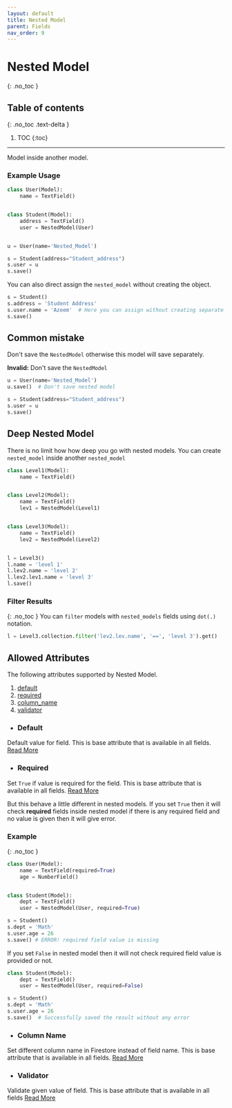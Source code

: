 ```yaml
---
layout: default
title: Nested Model
parent: Fields
nav_order: 9
---
```


# Nested Model
{: .no_toc }

## Table of contents
{: .no_toc .text-delta }

1. TOC
{:toc}

---

Model inside another model.

### Example Usage

```python
class User(Model):
    name = TextField()


class Student(Model):
    address = TextField()
    user = NestedModel(User)


u = User(name='Nested_Model')

s = Student(address="Student_address")
s.user = u
s.save()
```

You can also direct assign the `nested_model` without creating the object. 

```python
s = Student()
s.address = 'Student Address'
s.user.name = 'Azeem'  # Here you can assign without creating separate User object
s.save()
```

## Common mistake
Don't save the `NestedModel` otherwise this model will save separately.

**Invalid:** Don't save the `NestedModel`
```python
u = User(name='Nested_Model')
u.save()  # Don't save nested model

s = Student(address="Student_address")
s.user = u
s.save()
```

## Deep Nested Model
There is no limit how how deep you go with nested models. You can create `nested_model` inside another `nested_model`

```python
class Level1(Model):
    name = TextField()


class Level2(Model):
    name = TextField()
    lev1 = NestedModel(Level1)


class Level3(Model):
    name = TextField()
    lev2 = NestedModel(Level2)


l = Level3()
l.name = 'level 1'
l.lev2.name = 'level 2'
l.lev2.lev1.name = 'level 3'
l.save()
```

### Filter Results
{: .no_toc }
You can `filter` models with `nested_models` fields using `dot(.)` notation.

```python
l = Level3.collection.filter('lev2.lev.name', '==', 'level 3').get()
```

## Allowed Attributes

The following attributes supported by Nested Model.

1. [default](#default)
2. [required](#required)
3. [column_name](#column-name)
4. [validator](#validator)

- ### Default
Default value for field. This is base attribute that is available in all fields. [Read More](fields/field/#default)

- ### Required
Set `True` if value is required for the field. This is base attribute that is available in all fields. [Read More](fields/field/#required)

But this behave a little different in nested models. If you set `True` then it will check **required** fields inside
nested model if there is any required field and no value is given then it will give error. 

### Example
{: .no_toc }

```python
class User(Model):
    name = TextField(required=True)
    age = NumberField()


class Student(Model):
    dept = TextField()
    user = NestedModel(User, required=True)

s = Student()
s.dept = 'Math'
s.user.age = 26
s.save() # ERROR! required field value is missing
```

If you set `False` in nested model then it will not check required field value is provided or not.

```python
class Student(Model):
    dept = TextField()
    user = NestedModel(User, required=False)

s = Student()
s.dept = 'Math'
s.user.age = 26
s.save()  # Successfully saved the result without any error
```

- ### Column Name
Set different column name in Firestore instead of field name. This is base attribute that is available in all fields. [Read More](fields/field/#column-name)

- ### Validator
Validate given value of field. This is base attribute that is available in all fields [Read More](fields/field/#validator)
